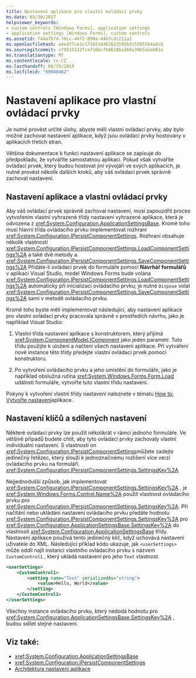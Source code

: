 ```yaml
---
title: Nastavení aplikace pro vlastní ovládací prvky
ms.date: 03/30/2017
helpviewer_keywords:
- custom controls [Windows Forms], application settings
- application settings [Windows Forms], custom controls
ms.assetid: f44afb74-76cc-44f2-890a-44b7cdc211a1
ms.openlocfilehash: a4e477ce1c171b514482623595b2c5565564a2cb
ms.sourcegitcommit: cf9515122fce716bcfb6618ba366e39b5a2eb81e
ms.translationtype: MT
ms.contentlocale: cs-CZ
ms.lasthandoff: 08/15/2019
ms.locfileid: "69040462"
---
```

# <a name="application-settings-for-custom-controls"></a>Nastavení aplikace pro vlastní ovládací prvky
Je nutné provést určité úlohy, abyste měli vlastní ovládací prvky, aby bylo možné zachovat nastavení aplikace, když jsou ovládací prvky hostovány v aplikacích třetích stran.

 Většina dokumentace k funkci nastavení aplikace se zapisuje do předpokladu, že vytváříte samostatnou aplikaci. Pokud však vytváříte ovládací prvek, který budou hostovat jiní vývojáři ve svých aplikacích, je nutné provést několik dalších kroků, aby váš ovládací prvek správně zachoval nastavení.

## <a name="application-settings-and-custom-controls"></a>Nastavení aplikace a vlastní ovládací prvky
 Aby váš ovládací prvek správně zachoval nastavení, musí zapouzdřit proces vytvořením vlastní vyhrazené třídy nastavení vyhrazené aplikace, která je odvozena z <xref:System.Configuration.ApplicationSettingsBase>. Kromě toho musí hlavní třída ovládacího prvku implementovat rozhraní <xref:System.Configuration.IPersistComponentSettings>. Rozhraní obsahuje několik vlastností <xref:System.Configuration.IPersistComponentSettings.LoadComponentSettings%2A> a také dvě metody a. <xref:System.Configuration.IPersistComponentSettings.SaveComponentSettings%2A> Přidáte-li ovládací prvek do formuláře pomocí **Návrhář formulářů** v aplikaci Visual Studio, model Windows Forms bude volána <xref:System.Configuration.IPersistComponentSettings.LoadComponentSettings%2A> automaticky při inicializaci ovládacího prvku; je nutné `Dispose` volat <xref:System.Configuration.IPersistComponentSettings.SaveComponentSettings%2A> sami v metodě ovládacího prvku.

 Kromě toho byste měli implementovat následující, aby nastavení aplikace pro vlastní ovládací prvky pracovala správně v prostředích návrhu, jako je například Visual Studio:

1. Vlastní třída nastavení aplikace s konstruktorem, který přijímá <xref:System.ComponentModel.IComponent> jako jeden parametr. Tuto třídu použijte k uložení a načtení všech nastavení aplikace. Při vytváření nové instance této třídy předejte vlastní ovládací prvek pomocí konstruktoru.

2. Po vytvoření ovládacího prvku a jeho umístění do formuláře, jako je například obslužná rutina <xref:System.Windows.Forms.Form.Load> události formuláře, vytvořte tuto vlastní třídu nastavení.

 Pokyny k vytvoření vlastní třídy nastavení naleznete v tématu [How to: Vytvořte nastavení](how-to-create-application-settings.md)aplikace.

## <a name="settings-keys-and-shared-settings"></a>Nastavení klíčů a sdílených nastavení
 Některé ovládací prvky lze použít několikrát v rámci jednoho formuláře. Ve většině případů budete chtít, aby tyto ovládací prvky zachovaly vlastní individuální nastavení. S vlastností on <xref:System.Configuration.IPersistComponentSettings>můžete zadejte jedinečný řetězec, který slouží k jednoznačnému rozlišení více verzí ovládacího prvku na formuláři. <xref:System.Configuration.IPersistComponentSettings.SettingsKey%2A>

 Nejjednodušší způsob, jak implementovat <xref:System.Configuration.IPersistComponentSettings.SettingsKey%2A> , je <xref:System.Windows.Forms.Control.Name%2A> použít vlastnost ovládacího prvku pro <xref:System.Configuration.IPersistComponentSettings.SettingsKey%2A>. Při načítání nebo ukládání nastavení ovládacího prvku předáte hodnotu <xref:System.Configuration.IPersistComponentSettings.SettingsKey%2A> pro <xref:System.Configuration.ApplicationSettingsBase.SettingsKey%2A> do vlastnosti <xref:System.Configuration.ApplicationSettingsBase> třídy. Nastavení aplikace používá tento jedinečný klíč, když uchovává nastavení uživatele do XML. Následující příklad kódu ukazuje, jak `<userSettings>` může oddíl najít instanci vlastního ovládacího prvku s názvem `CustomControl1` , který ukládá nastavení pro jeho `Text` vlastnost.

```xml
<userSettings>
    <CustomControl1>
        <setting name="Text" serializedAs="string">
            <value>Hello, World</value>
        </setting>
    </CustomControl1>
</userSettings>
```

 Všechny instance ovládacího prvku, který nedodá hodnotu pro <xref:System.Configuration.ApplicationSettingsBase.SettingsKey%2A> , budou sdílet stejné nastavení.

## <a name="see-also"></a>Viz také:

- <xref:System.Configuration.ApplicationSettingsBase>
- <xref:System.Configuration.IPersistComponentSettings>
- [Architektura nastavení aplikace](application-settings-architecture.md)
